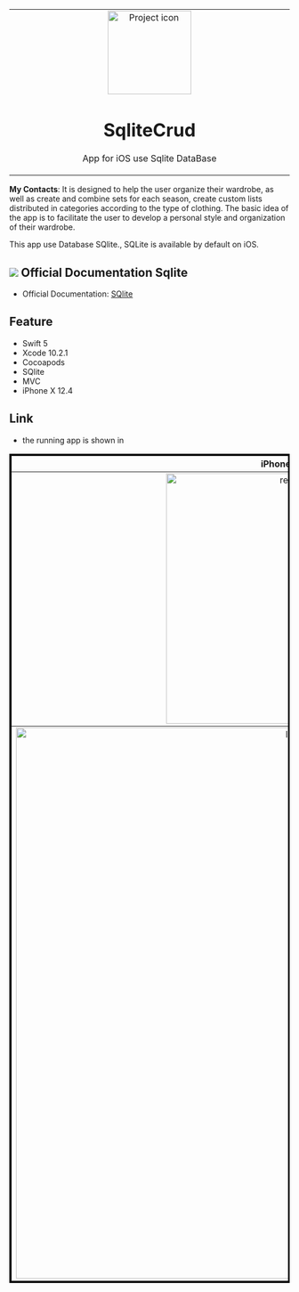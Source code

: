 
<table align="center"><tr><td align="center" width="9999">
<img src="https://user-images.githubusercontent.com/10947013/64112337-66c55c00-cd87-11e9-8373-ff1dc2fac6e3.png" align="center" width="150" alt="Project icon">

# SqliteCrud

App for iOS use Sqlite DataBase
</td></tr></table>


<strong>My Contacts</strong>: It is designed to help the user organize their wardrobe, as well as create and combine sets for each season, create custom lists distributed in categories according to the type of clothing.
The basic idea of the app is to facilitate the user to develop a personal style and organization of their wardrobe.

This app use Database SQlite., SQLite is available by default on iOS.

 ## ![](https://user-images.githubusercontent.com/10947013/64476206-76301500-d18c-11e9-815e-680fd84a43b0.jpg) Official Documentation Sqlite
 * Official Documentation: [SQlite](http://cocoadocs.org/docsets/SQLite.swift/0.11.3/)
 
## Feature
- Swift 5
- Xcode 10.2.1 
- Cocoapods
- SQlite
- MVC
- iPhone X 12.4

 ## Link
 - the running app is shown in

<table border="3" bordercolor="black" align="center"width="9999">
    <tr>
        <th> iPhone X 12.4 </th> 
    </tr>
      
<tr align="center">
     <td ><img src="https://user-images.githubusercontent.com/10947013/64113142-c7ee2f00-cd89-11e9-8ca2-d0873223ac3f.png"             width="450" alt="register"></td>          
            </tr>
     <tr  align="center">
        <td><img src="https://user-images.githubusercontent.com/10947013/64113092-a42ae900-cd89-11e9-8054-ed18919a76b7.png" 
            width="990" alt="login"  </td>
</tr>

    

  
</table>
